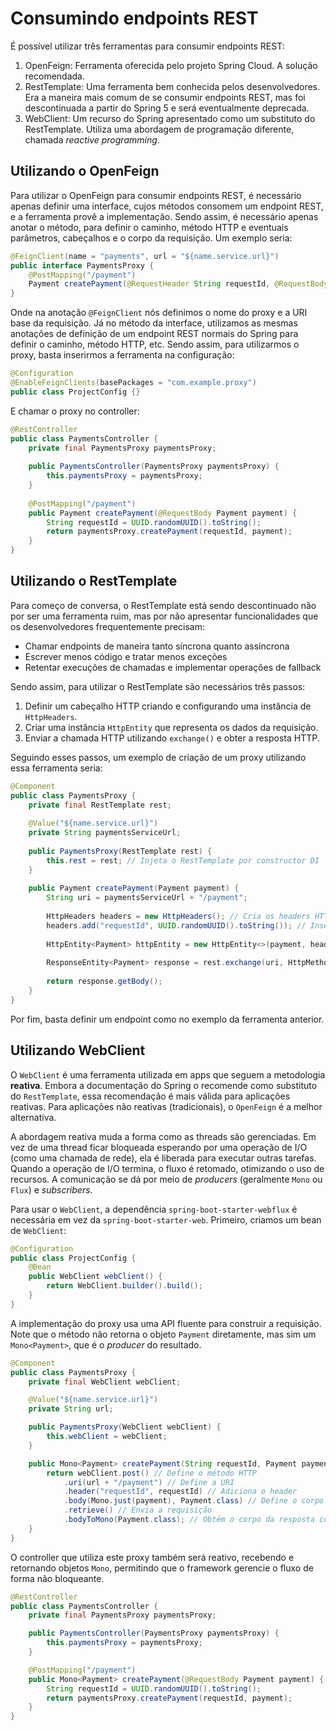 # Consumindo endpoints REST

É possível utilizar três ferramentas para consumir endpoints REST:

1. OpenFeign: Ferramenta oferecida pelo projeto Spring Cloud. A solução recomendada.
2. RestTemplate: Uma ferramenta bem conhecida pelos desenvolvedores. Era a maneira mais comum de se consumir endpoints REST, mas foi descontinuada a partir do Spring 5 e será eventualmente deprecada.
3. WebClient: Um recurso do Spring apresentado como um substituto do RestTemplate. Utiliza uma abordagem de programação diferente, chamada *reactive programming*.

## Utilizando o OpenFeign

Para utilizar o OpenFeign para consumir endpoints REST, é necessário apenas definir uma interface, cujos métodos consomem um endpoint REST, e a ferramenta provê a implementação. Sendo assim, é necessário apenas anotar o método, para definir o caminho, método HTTP e eventuais parâmetros, cabeçalhos e o corpo da requisição. Um exemplo seria:

```java
@FeignClient(name = "payments", url = "${name.service.url}")
public interface PaymentsProxy {
	@PostMapping("/payment")
	Payment createPayment(@RequestHeader String requestId, @RequestBody Payment payment);
}
```

Onde na anotação `@FeignClient` nós definimos o nome do proxy e a URI base da requisição. Já no método da interface, utilizamos as mesmas anotações de definição de um endpoint REST normais do Spring para definir o caminho, método HTTP, etc. Sendo assim, para utilizarmos o proxy, basta inserirmos a ferramenta na configuração:

```java
@Configuration
@EnableFeignClients(basePackages = "com.example.proxy")
public class ProjectConfig {}
```

E chamar o proxy no controller:

```java
@RestController
public class PaymentsController {
	private final PaymentsProxy paymentsProxy;
	
	public PaymentsController(PaymentsProxy paymentsProxy) {
		this.paymentsProxy = paymentsProxy;
	}
	
	@PostMapping("/payment")
	public Payment createPayment(@RequestBody Payment payment) {
		String requestId = UUID.randomUUID().toString();
		return paymentsProxy.createPayment(requestId, payment);
	}
}
```

## Utilizando o RestTemplate

Para começo de conversa, o RestTemplate está sendo descontinuado não por ser uma ferramenta ruim, mas por não apresentar funcionalidades que os desenvolvedores frequentemente precisam:

- Chamar endpoints de maneira tanto síncrona quanto assíncrona
- Escrever menos código e tratar menos exceções
- Retentar execuções de chamadas e implementar operações de fallback

Sendo assim, para utilizar o RestTemplate são necessários três passos:

1. Definir um cabeçalho HTTP criando e configurando uma instância de `HttpHeaders`.
2. Criar uma instância `HttpEntity` que representa os dados da requisição.
3. Enviar a chamada HTTP utilizando `exchange()` e obter a resposta HTTP.

Seguindo esses passos, um exemplo de criação de um proxy utilizando essa ferramenta seria:

```java
@Component
public class PaymentsProxy {
	private final RestTemplate rest;
	
	@Value("${name.service.url}")
	private String paymentsServiceUrl;
	
	public PaymentsProxy(RestTemplate rest) {
		this.rest = rest; // Injeta o RestTemplate por constructor DI
	}
	
	public Payment createPayment(Payment payment) {
		String uri = paymentsServiceUrl + "/payment";
		
		HttpHeaders headers = new HttpHeaders(); // Cria os headers HTTP
		headers.add("requestId", UUID.randomUUID().toString()); // Insere os valores do header
		
		HttpEntity<Payment> httpEntity = new HttpEntity<>(payment, headers); // Cria a instância HTTP
		
		ResponseEntity<Payment> response = rest.exchange(uri, HttpMethod.POST, httpEntity, Payment.class); // Utiliza o método exchange para consumir o endpoint
		
		return response.getBody();
	}
}
```

Por fim, basta definir um endpoint como no exemplo da ferramenta anterior.

## Utilizando WebClient

O `WebClient` é uma ferramenta utilizada em apps que seguem a metodologia **reativa**. Embora a documentação do Spring o recomende como substituto do `RestTemplate`, essa recomendação é mais válida para aplicações reativas. Para aplicações não reativas (tradicionais), o `OpenFeign` é a melhor alternativa.

A abordagem reativa muda a forma como as threads são gerenciadas. Em vez de uma thread ficar bloqueada esperando por uma operação de I/O (como uma chamada de rede), ela é liberada para executar outras tarefas. Quando a operação de I/O termina, o fluxo é retomado, otimizando o uso de recursos. A comunicação se dá por meio de *producers* (geralmente `Mono` ou `Flux`) e *subscribers*.

Para usar o `WebClient`, a dependência `spring-boot-starter-webflux` é necessária em vez da `spring-boot-starter-web`. Primeiro, criamos um bean de `WebClient`:

```java
@Configuration
public class ProjectConfig {
    @Bean
    public WebClient webClient() {
        return WebClient.builder().build();
    }
}
```

A implementação do proxy usa uma API fluente para construir a requisição. Note que o método não retorna o objeto `Payment` diretamente, mas sim um `Mono<Payment>`, que é o *producer* do resultado.

```java
@Component
public class PaymentsProxy {
    private final WebClient webClient;

    @Value("${name.service.url}")
    private String url;

    public PaymentsProxy(WebClient webClient) {
        this.webClient = webClient;
    }

    public Mono<Payment> createPayment(String requestId, Payment payment) {
        return webClient.post() // Define o método HTTP
            .uri(url + "/payment") // Define a URI
            .header("requestId", requestId) // Adiciona o header
            .body(Mono.just(payment), Payment.class) // Define o corpo da requisição
            .retrieve() // Envia a requisição
            .bodyToMono(Payment.class); // Obtém o corpo da resposta como um Mono
    }
}
```

O controller que utiliza este proxy também será reativo, recebendo e retornando objetos `Mono`, permitindo que o framework gerencie o fluxo de forma não bloqueante.

```java
@RestController
public class PaymentsController {
    private final PaymentsProxy paymentsProxy;

    public PaymentsController(PaymentsProxy paymentsProxy) {
        this.paymentsProxy = paymentsProxy;
    }

    @PostMapping("/payment")
    public Mono<Payment> createPayment(@RequestBody Payment payment) {
        String requestId = UUID.randomUUID().toString();
        return paymentsProxy.createPayment(requestId, payment);
    }
}
```